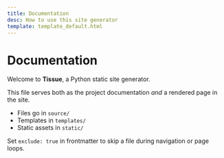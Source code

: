 ```yaml
---
title: Documentation
desc: How to use this site generator
template: template_default.html
---
```


# Documentation

Welcome to **Tissue**, a Python static site generator.

This file serves both as the project documentation *and* a rendered page in the site.

- Files go in `source/`
- Templates in `templates/`
- Static assets in `static/`

Set `exclude: true` in frontmatter to skip a file during navigation or page loops.
